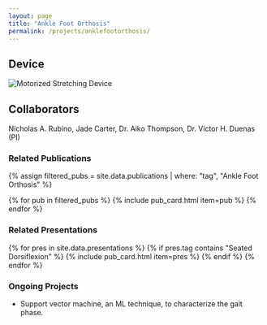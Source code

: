 ```yaml
---
layout: page
title: "Ankle Foot Orthosis"
permalink: /projects/anklefootorthosis/
---
```


## Device
<img src="/assets/images/projects/ankledevice_6-27-2024.png" alt="Motorized Stretching Device" class="project-img">

## Collaborators
Nicholas A. Rubino, Jade Carter, Dr. Aiko Thompson, Dr. Victor H. Duenas (PI)

### Related Publications

{% assign filtered_pubs = site.data.publications | where: "tag", "Ankle Foot Orthosis" %}

{% for pub in filtered_pubs %}
  {% include pub_card.html item=pub %}
{% endfor %}

### Related Presentations

{% for pres in site.data.presentations %}
  {% if pres.tag contains "Seated Dorsiflexion" %}
    {% include pub_card.html item=pres %}
  {% endif %}
{% endfor %}

### Ongoing Projects
- Support vector machine, an ML technique, to characterize the gait phase.
